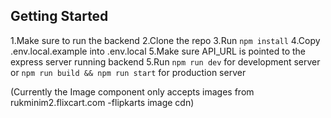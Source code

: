 ## Getting Started

1.Make sure to run the backend
2.Clone the repo
3.Run `npm install`
4.Copy .env.local.example into .env.local
5.Make sure API_URL is pointed to the express server running backend
5.Run `npm run dev` for development server or `npm run build && npm run start` for production server

(Currently the Image component only accepts images from rukminim2.flixcart.com -flipkarts image cdn)
